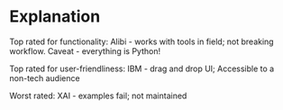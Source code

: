 # Explanation

Top rated for functionality: Alibi - works with tools in field; not breaking workflow. Caveat - everything is Python!

Top rated for user-friendliness: IBM - drag and drop UI; Accessible to a non-tech audience

Worst rated: XAI - examples fail; not maintained
